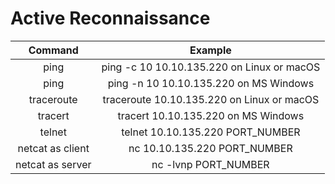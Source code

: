 # Active Reconnaissance

|      Command     |                   Example                  |
| :--------------: | :----------------------------------------: |
|       ping       | ping -c 10 10.10.135.220 on Linux or macOS |
|       ping       |   ping -n 10 10.10.135.220 on MS Windows   |
|    traceroute    | traceroute 10.10.135.220 on Linux or macOS |
|      tracert     |     tracert 10.10.135.220 on MS Windows    |
|      telnet      |      telnet 10.10.135.220 PORT\_NUMBER     |
| netcat as client |        nc 10.10.135.220 PORT\_NUMBER       |
| netcat as server |            nc -lvnp PORT\_NUMBER           |
